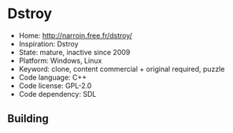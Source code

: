 # Dstroy

- Home: http://narroin.free.fr/dstroy/
- Inspiration: Dstroy
- State: mature, inactive since 2009
- Platform: Windows, Linux
- Keyword: clone, content commercial + original required, puzzle
- Code language: C++
- Code license: GPL-2.0
- Code dependency: SDL

## Building
